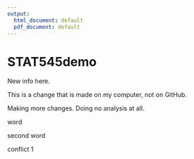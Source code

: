 ```yaml
---
output:
  html_document: default
  pdf_document: default
---
```

# STAT545demo

New info here.

This is a change that is made on my computer, not on GitHub.


Making more changes. Doing no analysis at all.

word

second word

conflict 1

